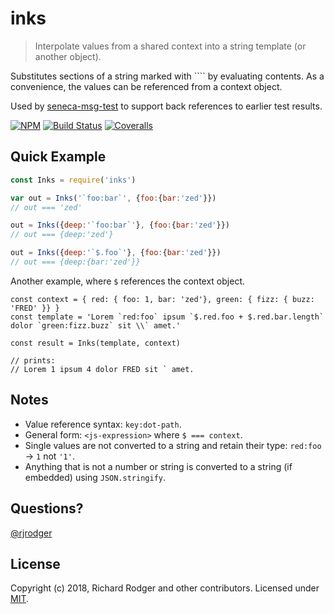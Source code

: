 # inks
> Interpolate values from a shared context into a string template (or another object).

Substitutes sections of a string marked with ```` by evaluating
contents. As a convenience, the values can be referenced from a
context object.

Used by [seneca-msg-test](github.com/senecajs/seneca-msg-test) to
support back references to earlier test results.


[![NPM][npm-badge]][npm-url]
[![Build Status][travis-badge]][travis-url]
[![Coveralls][coveralls-badge]][coveralls-url]


## Quick Example


```js
const Inks = require('inks')

var out = Inks('`foo:bar`', {foo:{bar:'zed'}}) 
// out === 'zed'

out = Inks({deep:'`foo:bar`'}, {foo:{bar:'zed'}}) 
// out === {deep:'zed'}

out = Inks({deep:'`$.foo`'}, {foo:{bar:'zed'}}) 
// out === {deep:{bar:'zed'}}

```


Another example, where `$` references the context object.

```
const context = { red: { foo: 1, bar: 'zed'}, green: { fizz: { buzz: 'FRED' }} }
const template = 'Lorem `red:foo` ipsum `$.red.foo + $.red.bar.length` dolor `green:fizz.buzz` sit \\` amet.'

const result = Inks(template, context)

// prints:
// Lorem 1 ipsum 4 dolor FRED sit ` amet.

```

## Notes

* Value reference syntax: `key:dot-path`.
* General form: `<js-expression>` where `$ === context`.
* Single values are not converted to a string and retain their type: `red:foo` -> `1` not `'1'`.
* Anything that is not a number or string is converted to a string (if embedded) using `JSON.stringify`.


## Questions?

[@rjrodger](https://twitter.com/rjrodger)


## License
Copyright (c) 2018, Richard Rodger and other contributors.
Licensed under [MIT][].

[MIT]: ./LICENSE
[npm-badge]: https://badge.fury.io/js/inks.svg
[npm-url]: https://badge.fury.io/js/inks
[travis-badge]: https://travis-ci.org/rjrodger/inks.svg
[travis-url]: https://travis-ci.org/rjrodger/inks
[coveralls-badge]: https://coveralls.io/repos/rjrodger/inks/badge.svg?branch=master&service=github
[coveralls-url]: https://coveralls.io/github/rjrodger/inks?branch=master



